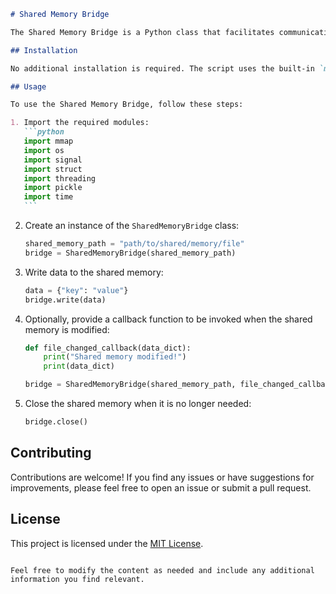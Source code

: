 ````markdown
# Shared Memory Bridge

The Shared Memory Bridge is a Python class that facilitates communication between processes using shared memory. It provides methods for creating shared memory, writing data to it, and listening for data changes.

## Installation

No additional installation is required. The script uses the built-in `mmap` module, which is available in the standard library.

## Usage

To use the Shared Memory Bridge, follow these steps:

1. Import the required modules:
   ```python
   import mmap
   import os
   import signal
   import struct
   import threading
   import pickle
   import time
   ```
````

2. Create an instance of the `SharedMemoryBridge` class:

   ```python
   shared_memory_path = "path/to/shared/memory/file"
   bridge = SharedMemoryBridge(shared_memory_path)
   ```

3. Write data to the shared memory:

   ```python
   data = {"key": "value"}
   bridge.write(data)
   ```

4. Optionally, provide a callback function to be invoked when the shared memory is modified:

   ```python
   def file_changed_callback(data_dict):
       print("Shared memory modified!")
       print(data_dict)

   bridge = SharedMemoryBridge(shared_memory_path, file_changed_callback=file_changed_callback)
   ```

5. Close the shared memory when it is no longer needed:
   ```python
   bridge.close()
   ```

## Contributing

Contributions are welcome! If you find any issues or have suggestions for improvements, please feel free to open an issue or submit a pull request.

## License

This project is licensed under the [MIT License](LICENSE).

```

Feel free to modify the content as needed and include any additional information you find relevant.
```
